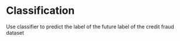 # Classification
Use classifier to predict the label of the future label of the credit fraud dataset

